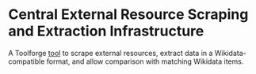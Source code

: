 # Central External Resource Scraping and Extraction Infrastructure
A Toolforge [tool](https://cersei.toolforge.org/) to scrape external resources, extract data in a Wikidata-compatible format, and allow comparison with matching Wikidata items.
